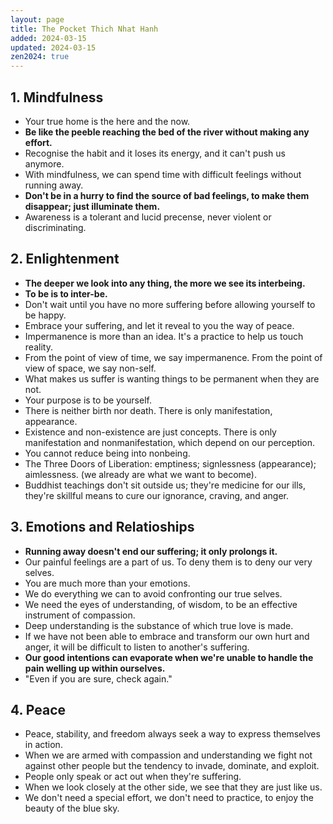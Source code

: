 ```yaml
---
layout: page
title: The Pocket Thich Nhat Hanh
added: 2024-03-15
updated: 2024-03-15
zen2024: true
---
```


## 1. Mindfulness

- Your true home is the here and the now.
- **Be like the peeble reaching the bed of the river without making any effort.**
- Recognise the habit and it loses its energy, and it can't push us anymore.
- With mindfulness, we can spend time with difficult feelings without running away.
- **Don't be in a hurry to find the source of bad feelings, to make them disappear; just illuminate them.**
- Awareness is a tolerant and lucid precense, never violent or discriminating.

## 2. Enlightenment

- **The deeper we look into any thing, the more we see its interbeing.**
- **To be is to inter-be.**
- Don't wait until you have no more suffering before allowing yourself to be happy.
- Embrace your suffering, and let it reveal to you the way of peace.
- Impermanence is more than an idea. It's a practice to help us touch reality.
- From the point of view of time, we say impermanence. From the point of view of space, we say non-self.
- What makes us suffer is wanting things to be permanent when they are not.
- Your purpose is to be yourself.
- There is neither birth nor death. There is only manifestation, appearance.
- Existence and non-existence are just concepts. There is only manifestation and nonmanifestation, which depend on our perception.
- You cannot reduce being into nonbeing.
- The Three Doors of Liberation: emptiness; signlessness (appearance); aimlessness. (we already are what we want to become).
- Buddhist teachings don't sit outside us; they're medicine for our ills, they're skillful means to cure our ignorance, craving, and anger.

## 3. Emotions and Relatioships

- **Running away doesn't end our suffering; it only prolongs it.**
- Our painful feelings are a part of us. To deny them is to deny our very selves.
- You are much more than your emotions.
- We do everything we can to avoid confronting our true selves.
- We need the eyes of understanding, of wisdom, to be an effective instrument of compassion.
- Deep understanding is the substance of which true love is made.
- If we have not been able to embrace and transform our own hurt and anger, it will be difficult to listen to another's suffering.
- **Our good intentions can evaporate when we're unable to handle the pain welling up within ourselves.**
- "Even if you are sure, check again."

## 4. Peace

- Peace, stability, and freedom always seek a way to express themselves in action.
- When we are armed with compassion and understanding we fight not against other people but the tendency to invade, dominate, and exploit.
- People only speak or act out when they're suffering.
- When we look closely at the other side, we see that they are just like us.
- We don't need a special effort, we don't need to practice, to enjoy the beauty of the blue sky.

